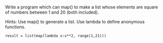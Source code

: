 Write a program which can map() to make a list whose elements are square of numbers between 1 and 20 (both included).

Hints:
Use map() to generate a list. Use lambda to define anonymous functions.

```
result = list(map(lambda x:x**2, range(1,21)))
```

